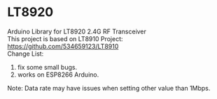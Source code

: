 # LT8920
Arduino Library for LT8920 2.4G RF Transceiver  
This project is based on LT8910 Project: https://github.com/534659123/LT8910  
Change List:  
1. fix some small bugs.
2. works on ESP8266 Arduino.

Note: Data rate may have issues when setting other value than 1Mbps.
